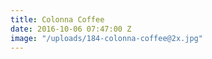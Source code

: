 ```yaml
---
title: Colonna Coffee
date: 2016-10-06 07:47:00 Z
image: "/uploads/184-colonna-coffee@2x.jpg"
---
```


